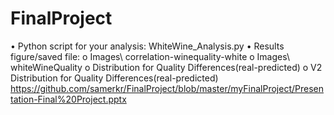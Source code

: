 # FinalProject
•	Python script for your analysis:  WhiteWine_Analysis.py
•	Results figure/saved file: 
o	Images\ correlation-winequality-white
o	Images\ whiteWineQuality
o	Distribution for Quality Differences(real-predicted)
o	V2 Distribution for Quality Differences(real-predicted)
https://github.com/samerkr/FinalProject/blob/master/myFinalProject/Presentation-Final%20Project.pptx
